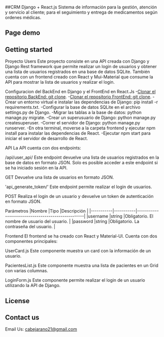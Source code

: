 
##CRM Django + React.js Sistema de información para la gestión, atención y servicio al cliente; para el seguimiento y entrega de medicamentos según ordenes médicas.



## Page demo

## Getting started
Proyecto Users
Este proyecto consiste en una API creada con Django y Django Rest framework que permite realizar un login de usuarios y obtener una lista de usuarios registrados en una base de datos SQLite. También cuenta con un frontend creado con React y Mui-Material que consume la API para mostrar la lista de usuarios y realizar el login.

Configuracion del BackEnd en Django y el FrontEnd en React.Js
-[Clonar el repositorio BackEnd: git clone](https://github.com/CalicheDev/Proyectos_Django.git).
-[Clonar el repositorio FrontEnd: git clone](https://github.com/CalicheDev/Proyectos_Django_React.git).
-Crear un entorno virtual e instalar las dependencias de Django: pip install -r requirements.txt.
-Configurar la base de datos SQLite en el archivo settings.py de Django.
-Migrar las tablas a la base de datos: python manage.py migrate.
-Crear un superusuario de Django: python manage.py createsuperuser.
-Correr el servidor de Django: python manage.py runserver.
-En otra terminal, moverse a la carpeta frontend y ejecutar npm install para instalar las dependencias de React.
-Ejecutar npm start para iniciar el servidor de desarrollo de React.

API
La API cuenta con dos endpoints:

/api/user_api/
Este endpoint devuelve una lista de usuarios registrados en la base de datos en formato JSON. Solo es posible acceder a este endpoint si se ha iniciado sesión en la API.

GET
Devuelve una lista de usuarios en formato JSON.

'api_generate_token/'
Este endpoint permite realizar el login de usuarios.

POST
Realiza el login de un usuario y devuelve un token de autenticación en formato JSON.

Parámetros
|Nombre	    |Tipo	    |Descripción                                        |
|-----------|-----------|---------------------------------------------------|
|username	|string	    |Obligatorio. El nombre de usuario del usuario.     |
|password	|string	    |Obligatorio. La contraseña del usuario.            |


Frontend
El frontend se ha creado con React y Material-UI. Cuenta con dos componentes principales:

UserCard.js
Este componente muestra un card con la información de un usuario.

PacientesList.js
Este componente muestra una lista de pacientes en un Grid con varias columnas.

LoginForm.js
Este componente permite realizar el login de un usuario utilizando la API de Django.

## License

## Contact us

Email Us: cabejarano21@gmail.com